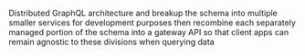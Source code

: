 Distributed GraphQL architecture and breakup the schema into multiple smaller services for development purposes then recombine each separately managed portion of the schema into a gateway API so that client apps can remain agnostic to these divisions when querying data
